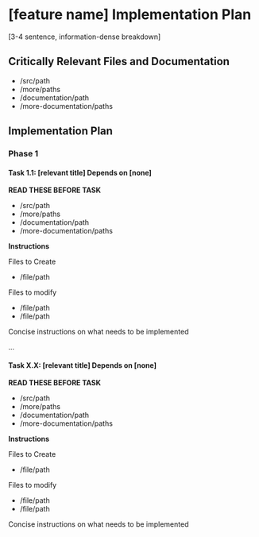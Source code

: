 # [feature name] Implementation Plan
[3-4 sentence, information-dense breakdown]

## Critically Relevant Files and Documentation
- /src/path
- /more/paths
- /documentation/path
- /more-documentation/paths

## Implementation Plan

### Phase 1

#### Task 1.1: [relevant title] Depends on [none]

**READ THESE BEFORE TASK**
- /src/path
- /more/paths
- /documentation/path
- /more-documentation/paths

**Instructions**

Files to Create
- /file/path

Files to modify
- /file/path
- /file/path

Concise instructions on what needs to be implemented

...

#### Task X.X: [relevant title] Depends on [none]

**READ THESE BEFORE TASK**
- /src/path
- /more/paths
- /documentation/path
- /more-documentation/paths

**Instructions**

Files to Create
- /file/path

Files to modify
- /file/path
- /file/path

Concise instructions on what needs to be implemented